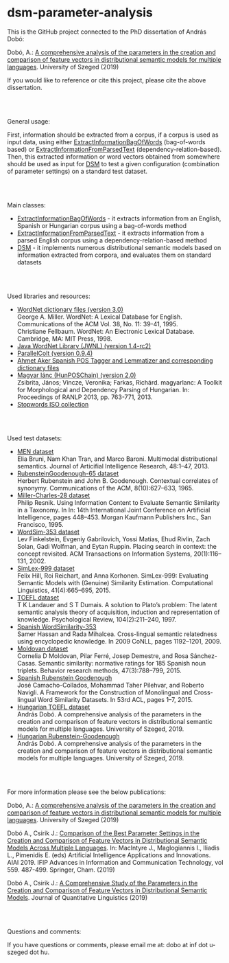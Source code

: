 # dsm-parameter-analysis
This is the GitHub project connected to the PhD dissertation of András Dobó:

Dobó, A.: <a href="http://doktori.bibl.u-szeged.hu/10120/1/AndrasDoboThesis2019.pdf" target="_blank">A comprehensive analysis of the parameters in the creation and comparison of feature vectors in distributional semantic models for multiple languages</a>. University of Szeged (2019)

If you would like to reference or cite this project, please cite the above dissertation.


<br><br>


General usage:

First, information should be extracted from a corpus, if a corpus is used as input data, using either <a href="javadoc/extinfbow/ExtractInformationBagOfWords.html" target="_blank">ExtractInformationBagOfWords</a> (bag-of-words based) or <a href="javadoc/extinfparsed/ExtractInformationFromParsedText.html" target="_blank">ExtractInformationFromParsedText</a> (dependency-relation-based).<br>
Then, this extracted information or word vectors obtained from somewhere should be used as input for <a href="javadoc/dsm/DSM.html" target="_blank">DSM</a> to test a given configuration (combination of parameter settings) on a standard test dataset.


<br><br>


Main classes:
<ul>
<li><a href="javadoc/extinfbow/ExtractInformationBagOfWords.html" target="_blank">ExtractInformationBagOfWords</a> - it extracts information from an English, Spanish or Hungarian corpus using a bag-of-words method</li>
<li><a href="javadoc/extinfparsed/ExtractInformationFromParsedText.html" target="_blank">ExtractInformationFromParsedText</a> - it extracts information from a parsed English corpus using a dependency-relation-based method</li>
<li><a href="javadoc/dsm/DSM.html" target="_blank">DSM</a> - it implements numerous distributional semantic models based on information extracted from corpora, and evaluates them on standard datasets</li>
</ul>


<br><br>


Used libraries and resources:

<ul>

<li><a href="https://wordnet.princeton.edu/" target="_blank">WordNet dictionary files (version 3.0)</a><br>
George A. Miller. WordNet: A Lexical Database for English. Communications of the ACM Vol. 38, No. 11: 39-41, 1995.<br>
Christiane Fellbaum. WordNet: An Electronic Lexical Database. Cambridge, MA: MIT Press, 1998.
</li>

<li><a href="https://sourceforge.net/projects/jwordnet/" target="_blank">Java WordNet Library (JWNL) (version 1.4-rc2)</a></li>

<li><a href="https://sourceforge.net/projects/parallelcolt/" target="_blank">ParallelColt (version 0.9.4)</a></li>

<li><a href="http://staffwww.dcs.shef.ac.uk/people/A.Aker/activityNLPProjects.html" target="_blank">Ahmet Aker Spanish POS Tagger and Lemmatizer and corresponding dictionary files</a></li>

<li><a href="http://www.inf.u-szeged.hu/rgai/magyarlanc" target="_blank">Magyar lánc (HunPOSChain) (version 2.0)</a><br>
Zsibrita, János; Vincze, Veronika; Farkas, Richárd. magyarlanc: A Toolkit for Morphological and Dependency Parsing of Hungarian. In: Proceedings of RANLP 2013, pp. 763-771, 2013.</li>

<li><a href="https://github.com/stopwords-iso/" target="_blank">Stopwords ISO collection</a></li>

</ul>


<br><br>


Used test datasets:

<ul>

<li><a href="https://staff.fnwi.uva.nl/e.bruni/MEN" target="_blank">MEN dataset</a><br>
Elia Bruni, Nam Khan Tran, and Marco Baroni. Multimodal distributional semantics. Journal of Articifial Intelligence Research, 48:1–47, 2013.
</li>

<li><a href="https://dl.acm.org/citation.cfm?id=365657" target="_blank">RubensteinGoodenough-65 dataset</a><br>
Herbert Rubenstein and John B. Goodenough. Contextual correlates of synonymy. Communications of the ACM, 8(10):627–633, 1965.
</li>

<li><a href="https://www.ijcai.org/Proceedings/95-1/Papers/059.pdf" target="_blank">Miller-Charles-28 dataset</a><br>
Philip Resnik. Using Information Content to Evaluate Semantic Similarity in a Taxonomy. In In: 14th International Joint Conference on Artificial Intelligence, pages 448–453. Morgan Kaufmann Publishers Inc., San Francisco, 1995.
</li>

<li><a href="http://www.cs.technion.ac.il/~gabr/resources/data/wordsim353/" target="_blank">WordSim-353 dataset</a><br>
Lev Finkelstein, Evgeniy Gabrilovich, Yossi Matias, Ehud Rivlin, Zach Solan, Gadi Wolfman, and Eytan Ruppin. Placing search in context: the concept revisited. ACM Transactions on Information Systems, 20(1):116–131, 2002.
</li>

<li><a href="https://fh295.github.io/simlex.html" target="_blank">SimLex-999 dataset</a><br>
Felix Hill, Roi Reichart, and Anna Korhonen. SimLex-999: Evaluating Semantic Models with (Genuine) Similarity Estimation. Computational Linguistics, 41(4):665–695, 2015.
</li>

<li><a href="https://psycnet.apa.org/doiLanding?doi=10.1037%2F0033-295X.104.2.211" target="_blank">TOEFL dataset</a><br>
T K Landauer and S T Dumais. A solution to Plato’s problem: The latent semantic analysis theory of acquisition, induction and representation of knowledge. Psychological Review, 104(2):211–240, 1997.
</li>

<li><a href="http://web.eecs.umich.edu/~mihalcea/downloads.html" target="_blank">Spanish WordSimilarity-353</a><br>
Samer Hassan and Rada Mihalcea. Cross-lingual semantic relatedness using encyclopedic knowledge. In 2009 CoNLL, pages 1192–1201, 2009.
</li>

<li><a href="https://doi.org/10.3758/s13428-014-0501-z" target="_blank">Moldovan dataset</a><br>
Cornelia D Moldovan, Pilar Ferré, Josep Demestre, and Rosa Sánchez-Casas. Semantic similarity: normative ratings for 185 Spanish noun triplets. Behavior research methods, 47(3):788–799, 2015.
</li>

<li><a href="http://lcl.uniroma1.it/similarity-datasets/" target="_blank">Spanish Rubenstein Goodenough</a><br>
José Camacho-Collados, Mohammad Taher Pilehvar, and Roberto Navigli. A Framework for the Construction of Monolingual and Cross-lingual Word Similarity Datasets. In 53rd ACL, pages 1–7, 2015.
</li>

<li><a href="http://doktori.bibl.u-szeged.hu/10120/1/AndrasDoboThesis2019.pdf" target="_blank">Hungarian TOEFL dataset</a><br>
András Dobó. A comprehensive analysis of the parameters in the creation and comparison of feature vectors in distributional semantic models for multiple languages. University of Szeged, 2019.
</li>

<li><a href="http://doktori.bibl.u-szeged.hu/10120/1/AndrasDoboThesis2019.pdf" target="_blank">Hungarian Rubenstein-Goodenough</a><br>
András Dobó. A comprehensive analysis of the parameters in the creation and comparison of feature vectors in distributional semantic models for multiple languages. University of Szeged, 2019.
</li>

</ul>


<br><br>


For more information please see the below publications:

Dobó, A.: <a href="http://doktori.bibl.u-szeged.hu/10120/1/AndrasDoboThesis2019.pdf" target="_blank">A comprehensive analysis of the parameters in the creation and comparison of feature vectors in distributional semantic models for multiple languages</a>. University of Szeged (2019)

Dobó A., Csirik J.: <a href="Publications/Comparison of the best parameter settings of DSMs across languages.pdf" target="_blank">Comparison of the Best Parameter Settings in the Creation and Comparison of Feature Vectors in Distributional Semantic Models Across Multiple Languages</a>. In: MacIntyre J., Maglogiannis I., Iliadis L., Pimenidis E. (eds) Artificial Intelligence Applications and Innovations. AIAI 2019. IFIP Advances in Information and Communication Technology, vol 559. 487-499. Springer, Cham. (2019)

Dobó A., Csirik J.: <a href="https://doi.org/10.1080/09296174.2019.1570897" target="_blank">A Comprehensive Study of the Parameters in the Creation and Comparison of Feature Vectors in Distributional Semantic Models</a>. Journal of Quantitative Linguistics (2019)


<br><br>


Questions and comments:

If you have questions or comments, please email me at: dobo at inf dot u-szeged dot hu.
